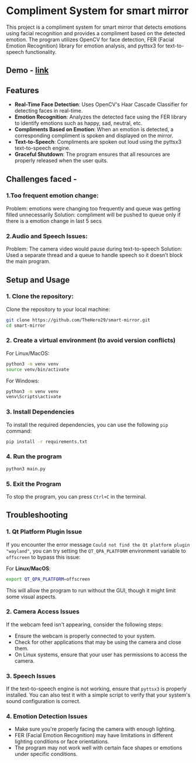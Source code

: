 
# Compliment System for smart mirror

This project is a compliment system for smart mirror that detects emotions using facial recognition and provides a compliment based on the detected emotion. The program utilizes OpenCV for face detection, FER (Facial Emotion Recognition) library for emotion analysis, and pyttsx3 for text-to-speech functionality.

## Demo - [link](https://drive.google.com/file/d/1MKghb-zsfQE65SnnVD_cIGMRXKi-f3hF/view?usp=drive_link)

## Features

- **Real-Time Face Detection**: Uses OpenCV's Haar Cascade Classifier for detecting faces in real-time.
- **Emotion Recognition**: Analyzes the detected face using the FER library to identify emotions such as happy, sad, neutral, etc.
- **Compliments Based on Emotion**: When an emotion is detected, a corresponding compliment is spoken and displayed on the mirror.
- **Text-to-Speech**: Compliments are spoken out loud using the pyttsx3 text-to-speech engine.
- **Graceful Shutdown**: The program ensures that all resources are properly released when the user quits.

## Challenges faced -
### 1.Too frequent emotion change:
Problem: emotions were changing too frequently and queue was getting filled unnecessarily
Solution: compliment will be pushed to queue only if there is a emotion change in last 5 secs

### 2.Audio and Speech Issues:
Problem: The camera video would pause during text-to-speech
Solution: Used a separate thread and a queue to handle speech so it doesn’t block the main program.

## Setup and Usage

### 1. Clone the repository:

Clone the repository to your local machine:

```bash
git clone https://github.com/TheHero29/smart-mirror.git
cd smart-mirror
```

### 2. Create a virtual environment (to avoid version conflicts)

For Linux/MacOS:
```bash
python3 -m venv venv
source venv/bin/activate
```

For Windows:
```bash
python3 -m venv venv
venv\Scripts\activate
```

### 3. Install Dependencies

To install the required dependencies, you can use the following `pip` command:

```bash
pip install -r requirements.txt
```

### 4. Run the program
```bash
python3 main.py
```

### 5. Exit the Program

To stop the program, you can press `Ctrl+C` in the terminal.

## Troubleshooting

### 1. Qt Platform Plugin Issue

If you encounter the error message `Could not find the Qt platform plugin "wayland"`, you can try setting the `QT_QPA_PLATFORM` environment variable to `offscreen` to bypass this issue:

For **Linux/MacOS**:

```bash
export QT_QPA_PLATFORM=offscreen
```

This will allow the program to run without the GUI, though it might limit some visual aspects.

### 2. Camera Access Issues

If the webcam feed isn't appearing, consider the following steps:
- Ensure the webcam is properly connected to your system.
- Check for other applications that may be using the camera and close them.
- On Linux systems, ensure that your user has permissions to access the camera.

### 3. Speech Issues

If the text-to-speech engine is not working, ensure that `pyttsx3` is properly installed. You can also test it with a simple script to verify that your system's sound configuration is correct.

### 4. Emotion Detection Issues

- Make sure you're properly facing the camera with enough lighting.
- FER (Facial Emotion Recognition) may have limitations in different lighting conditions or face orientations.
- The program may not work well with certain face shapes or emotions under specific conditions.
